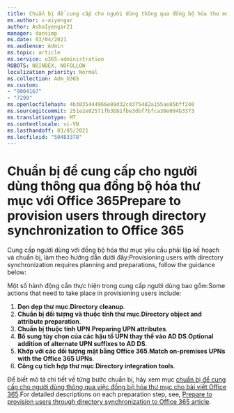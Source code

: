 ```yaml
---
title: Chuẩn bị để cung cấp cho người dùng thông qua đồng bộ hóa thư mục với Office 365
ms.author: v-aiyengar
author: AshaIyengar21
manager: dansimp
ms.date: 03/04/2021
ms.audience: Admin
ms.topic: article
ms.service: o365-administration
ROBOTS: NOINDEX, NOFOLLOW
localization_priority: Normal
ms.collection: Adm_O365
ms.custom:
- "9004167"
- "7299"
ms.openlocfilehash: 4b3035444966e89d32c4375482a155ae85bff240
ms.sourcegitcommit: 251e2e82571fb3bb1fbe3dbf7bfca30e004b3373
ms.translationtype: MT
ms.contentlocale: vi-VN
ms.lasthandoff: 03/05/2021
ms.locfileid: "50483378"
---
```

# <a name="prepare-to-provision-users-through-directory-synchronization-to-office-365"></a><span data-ttu-id="2876e-102">Chuẩn bị để cung cấp cho người dùng thông qua đồng bộ hóa thư mục với Office 365</span><span class="sxs-lookup"><span data-stu-id="2876e-102">Prepare to provision users through directory synchronization to Office 365</span></span>

<span data-ttu-id="2876e-103">Cung cấp người dùng với đồng bộ hóa thư mục yêu cầu phải lập kế hoạch và chuẩn bị, làm theo hướng dẫn dưới đây:</span><span class="sxs-lookup"><span data-stu-id="2876e-103">Provisioning users with directory synchronization requires planning and preparations, follow the guidance below:</span></span>

<span data-ttu-id="2876e-104">Một số hành động cần thực hiện trong cung cấp người dùng bao gồm:</span><span class="sxs-lookup"><span data-stu-id="2876e-104">Some actions that need to take place in provisioning users include:</span></span>
1. <span data-ttu-id="2876e-105">**Dọn dẹp thư mục**.</span><span class="sxs-lookup"><span data-stu-id="2876e-105">**Directory cleanup**.</span></span>
1. <span data-ttu-id="2876e-106">**Chuẩn bị đối tượng và thuộc tính thư mục**.</span><span class="sxs-lookup"><span data-stu-id="2876e-106">**Directory object and attribute preparation**.</span></span>
1. <span data-ttu-id="2876e-107">**Chuẩn bị thuộc tính UPN**.</span><span class="sxs-lookup"><span data-stu-id="2876e-107">**Preparing UPN attributes**.</span></span>
1. <span data-ttu-id="2876e-108">**Bổ sung tùy chọn của các hậu tố UPN thay thế vào AD DS**.</span><span class="sxs-lookup"><span data-stu-id="2876e-108">**Optional addition of alternate UPN suffixes to AD DS**.</span></span>
1. <span data-ttu-id="2876e-109">**Khớp với các đối tượng mặt bằng Office 365**.</span><span class="sxs-lookup"><span data-stu-id="2876e-109">**Match on-premises UPNs with the Office 365 UPNs**.</span></span>
1. <span data-ttu-id="2876e-110">**Công cụ tích hợp thư mục**.</span><span class="sxs-lookup"><span data-stu-id="2876e-110">**Directory integration tools**.</span></span>

<span data-ttu-id="2876e-111">Để biết mô tả chi tiết về từng bước chuẩn bị, hãy xem mục [chuẩn bị để cung cấp cho người dùng thông qua việc đồng bộ hóa thư mục cho bài viết Office 365](https://aka.ms/office365assistantprovisionuserstooffice365).</span><span class="sxs-lookup"><span data-stu-id="2876e-111">For detailed descriptions on each preparation step, see, [Prepare to provision users through directory synchronization to Office 365 article](https://aka.ms/office365assistantprovisionuserstooffice365).</span></span>